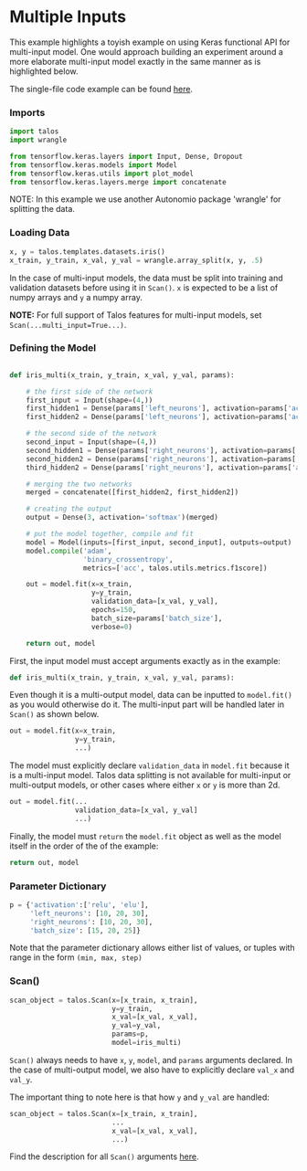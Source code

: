 # Multiple Inputs

This example highlights a toyish example on using Keras functional API for multi-input model. One would approach building an experiment around a more elaborate multi-input model exactly in the same manner as is highlighted below.

The single-file code example can be found [here](Examples_Multiple_Inputs_Code.md).

### Imports

```python
import talos
import wrangle

from tensorflow.keras.layers import Input, Dense, Dropout
from tensorflow.keras.models import Model
from tensorflow.keras.utils import plot_model
from tensorflow.keras.layers.merge import concatenate
```
NOTE: In this example we use another Autonomio package 'wrangle' for splitting the data.

### Loading Data
```python
x, y = talos.templates.datasets.iris()
x_train, y_train, x_val, y_val = wrangle.array_split(x, y, .5)
```
In the case of multi-input models, the data must be split into training and validation datasets before using it in `Scan()`. `x` is expected to be a list of numpy arrays and `y` a numpy array.

**NOTE:** For full support of Talos features for multi-input models, set `Scan(...multi_input=True...)`.

### Defining the Model
```python

def iris_multi(x_train, y_train, x_val, y_val, params):

    # the first side of the network
    first_input = Input(shape=(4,))
    first_hidden1 = Dense(params['left_neurons'], activation=params['activation'])(first_input)
    first_hidden2 = Dense(params['left_neurons'], activation=params['activation'])(first_hidden1)

    # the second side of the network
    second_input = Input(shape=(4,))
    second_hidden1 = Dense(params['right_neurons'], activation=params['activation'])(second_input)
    second_hidden2 = Dense(params['right_neurons'], activation=params['activation'])(second_hidden1)
    third_hidden2 = Dense(params['right_neurons'], activation=params['activation'])(second_hidden2)

    # merging the two networks
    merged = concatenate([first_hidden2, first_hidden2])

    # creating the output
    output = Dense(3, activation='softmax')(merged)

    # put the model together, compile and fit
    model = Model(inputs=[first_input, second_input], outputs=output)
    model.compile('adam',
                  'binary_crossentropy',
                  metrics=['acc', talos.utils.metrics.f1score])

    out = model.fit(x=x_train,
                    y=y_train,
                    validation_data=[x_val, y_val],
                    epochs=150,
                    batch_size=params['batch_size'],
                    verbose=0)

    return out, model
```

First, the input model must accept arguments exactly as in the example:

```python
def iris_multi(x_train, y_train, x_val, y_val, params):
```

Even though it is a multi-output model, data can be inputted to `model.fit()` as you would otherwise do it. The multi-input part will be handled later in `Scan()` as shown below.

```python
out = model.fit(x=x_train,
                y=y_train,
                ...)
```

The model must explicitly declare `validation_data` in `model.fit` because it is a multi-input model. Talos data splitting is not available for multi-input or multi-output models, or other cases where either `x` or `y` is more than 2d.

```python
out = model.fit(...
                validation_data=[x_val, y_val]
                ...)
```

Finally, the model must `return` the `model.fit` object as well as the model itself in the order of the of the example:

```python
return out, model
```


### Parameter Dictionary

```python
p = {'activation':['relu', 'elu'],
     'left_neurons': [10, 20, 30],
     'right_neurons': [10, 20, 30],
     'batch_size': [15, 20, 25]}
```

Note that the parameter dictionary allows either list of values, or tuples with range in the form `(min, max, step)`


### Scan()
```python
scan_object = talos.Scan(x=[x_train, x_train],
                         y=y_train,
                         x_val=[x_val, x_val],
                         y_val=y_val,
                         params=p,
                         model=iris_multi)
```

`Scan()` always needs to have `x`, `y`, `model`, and `params` arguments declared. In the case of multi-output model, we also have to explicitly declare `val_x` and `val_y`.

The important thing to note here is that how `y` and `y_val` are handled:

```python
scan_object = talos.Scan(x=[x_train, x_train],
                         ...
                         x_val=[x_val, x_val],
                         ...)
```

Find the description for all `Scan()` arguments [here](Scan.md#scan-arguments).
